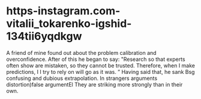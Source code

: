 # https-instagram.com-vitalii_tokarenko-igshid-134tii6yqdkgw
A friend of mine found out about the problem   calibration and overconfidence.  After   of this he began to say: "Research  so that  experts  often   show  are mistaken, so they cannot be trusted.  Therefore, when I make predictions, I  I try to rely on  will go as it was. ”  Having said that, he  sank  Bsg  confusing  and  dubious extrapolation.  In strangers  arguments distortion)false argumentEl They are striking more strongly than in their own.
